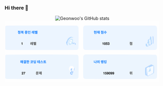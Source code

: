 ### Hi there 👋
<p align="center">
  <img src="https://github-readme-stats.vercel.app/api?username=woodgeon&show_icons=true&theme=transparent" alt="Geonwoo's GitHub stats" width="500" height="200">
  <img src="https://raw.githubusercontent.com/woodgeon/Programmers_Badge_Generator/main/result/result.svg?cache_buster=1" alt="Programmers Badge" width="500" height="200">
</p>


